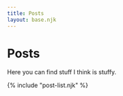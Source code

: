 ```yaml
---
title: Posts
layout: base.njk
---
```


# Posts

Here you can find stuff I think is stuffy.

{% include "post-list.njk" %}
